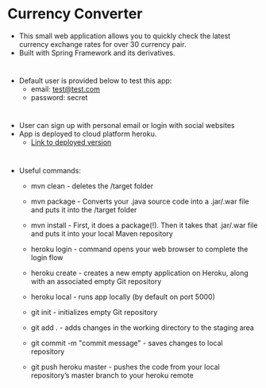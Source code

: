 # Currency Converter

- This small web application allows you to quickly check the latest currency exchange rates for over 30 currency pair.
- Built with Spring Framework and its derivatives.
#
- Default user is provided below to test this app:
  - email: test@test.com
  - password: secret
#
- User can sign up with personal email or login with social websites
- App is deployed to cloud platform heroku. 
  - [Link to deployed version](https://calm-savannah-70817.herokuapp.com/)
#
- Useful commands:
  - mvn clean - deletes the /target folder
  - mvn package -  Converts your .java source code into a .jar/.war file and puts it into the /target folder
  - mvn install - First, it does a package(!). Then it takes that .jar/.war file and puts it into your local Maven repository

  - heroku login - command opens your web browser to complete the login flow
  - heroku create - creates a new empty application on Heroku, along with an associated empty Git repository
  - heroku local - runs app locally (by default on port 5000)
  
  - git init - initializes empty Git repository
  - git add . - adds changes in the working directory to the staging area
  - git commit -m "commit message" - saves changes to local repository
  - git push heroku master - pushes the code from your local repository’s master branch to your heroku remote
 
 

